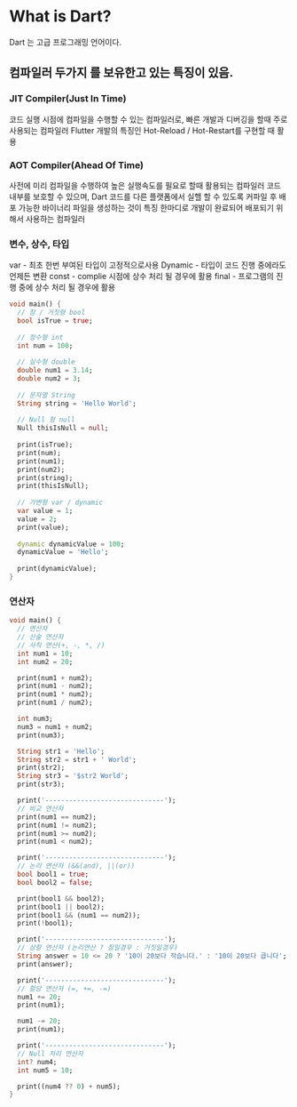 
# What is Dart?
Dart 는 고급 프로그래밍 언어이다.

## 컴파일러 두가지 를 보유한고 있는 특징이 있음.
### JIT Compiler(Just In Time)
코드 실행 시점에 컴파일을 수행할 수 있는 컴파일러로, 빠른 개발과 디버깅을 할때 주로 사용되는 컴파일러
Flutter 개발의 특징인 Hot-Reload / Hot-Restart를 구현할 때 활용

### AOT Compiler(Ahead Of Time)
사전에 미리 컴파일을 수행하여 높은 실행속도를 필요로 할때 활용되는 컴파일러
코드 내부를 보호할 수 있으며, Dart 코드를 다른 플랫폼에서 실핼 할 수 있도록 커파일 후 배포 가능한 바이너리 파일을 생성하는 것이 특징
한마디로 개발이 완료되어 배포되기 위해서 사용하는 컴파일러

### 변수, 상수, 타입
var - 최초 한번 부여된 타입이 고정적으로사용
Dynamic - 타입이 코드 진행 중에라도 언제든 변환
const - complie 시점에 상수 처리 될 경우에 활용
final - 프로그램의 진행 중에 상수 처리 될 경우에 활용

```dart
void main() {
  // 참 / 거짓형 bool
  bool isTrue = true;
  
  // 정수형 int
  int num = 100;
  
  // 실수형 double
  double num1 = 3.14;
  double num2 = 3;
  
  // 문자열 String
  String string = 'Hello World';
  
  // Null 형 null
  Null thisIsNull = null;
  
  print(isTrue);
  print(num);
  print(num1);
  print(num2);
  print(string);
  print(thisIsNull);
  
  // 가변형 var / dynamic
  var value = 1;
  value = 2;
  print(value);
  
  dynamic dynamicValue = 100;
  dynamicValue = 'Hello';
  
  print(dynamicValue);
}
```

### 연산자
```dart
void main() {
  // 연산자
  // 산술 연산자
  // 사칙 연산(+, -, *, /)
  int num1 = 10;
  int num2 = 20;

  print(num1 + num2);
  print(num1 - num2);
  print(num1 * num2);
  print(num1 / num2);

  int num3;
  num3 = num1 + num2;
  print(num3);

  String str1 = 'Hello';
  String str2 = str1 + ' World';
  print(str2);
  String str3 = '$str2 World';
  print(str3);

  print('------------------------------');
  // 비교 연산자
  print(num1 == num2);
  print(num1 != num2);
  print(num1 >= num2);
  print(num1 < num2);

  print('------------------------------');
  // 논리 연산자 (&&(and), ||(or))
  bool bool1 = true;
  bool bool2 = false;

  print(bool1 && bool2);
  print(bool1 || bool2);
  print(bool1 && (num1 == num2));
  print(!bool1);

  print('------------------------------');
  // 삼항 연산자 (논리연산 ? 참일경우 : 거짓일경우)
  String answer = 10 <= 20 ? '10이 20보다 작습니다.' : '10이 20보다 큽니다';
  print(answer);

  print('------------------------------');
  // 할당 연산자 (=, +=, -=)
  num1 += 20;
  print(num1);

  num1 -= 20;
  print(num1);

  print('------------------------------');
  // Null 처리 연산자
  int? num4;
  int num5 = 10;

  print((num4 ?? 0) + num5);
}
```
